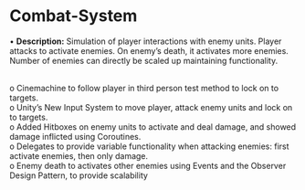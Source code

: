 # Combat-System

•	<b>Description:</b> Simulation of player interactions with enemy units. Player attacks to activate enemies. On enemy’s death, it activates more enemies. Number of enemies can directly be scaled up maintaining functionality.<br><br>

o	Cinemachine to follow player in third person test method to lock on to targets.<br>
o	Unity’s New Input System to move player, attack enemy units and lock on to targets.<br>
o	Added Hitboxes on enemy units to activate and deal damage, and showed damage inflicted using Coroutines.<br>
o	Delegates to provide variable functionality when attacking enemies: first activate enemies, then only damage.<br>
o	Enemy death to activates other enemies using Events and the Observer Design Pattern, to provide scalability<br>
